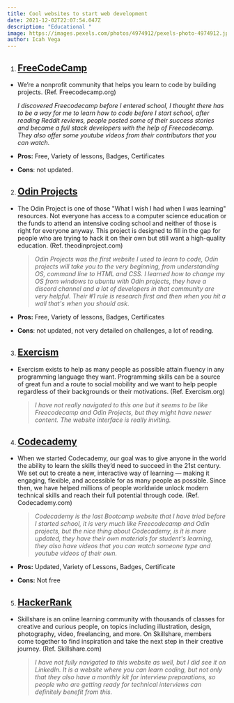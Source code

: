 ```yaml
---
title: Cool websites to start web development
date: 2021-12-02T22:07:54.047Z
description: "Educational "
image: https://images.pexels.com/photos/4974912/pexels-photo-4974912.jpeg?auto=compress&cs=tinysrgb&dpr=2&h=750&w=1260
author: Icah Vega
---
```

1. ## **[FreeCodeCamp](https://www.freecodecamp.org/)**

* We’re a nonprofit community that helps you learn to code by building projects. (Ref. Freecodecamp.org)

  *I discovered Freecodecamp before I entered school, I thought there has to be a way for me to learn how to code before I start school, after reading Reddit reviews, people posted some of their success stories and became a full stack developers with the help of Freecodecamp. They also offer some youtube videos from their contributors that you can watch.*
* **Pros:** Free, Variety of lessons, Badges, Certificates
* **Cons**: not updated.

2. ## **[Odin Projects](https://www.theodinproject.com/)**

* The Odin Project is one of those "What I wish I had when I was learning" resources. Not everyone has access to a computer science education or the funds to attend an intensive coding school and neither of those is right for everyone anyway. This project is designed to fill in the gap for people who are trying to hack it on their own but still want a high-quality education. (Ref. theodinproject.com)

  > *Odin Projects was the first website I used to learn to code, Odin projects will take you to the very beginning, from understanding OS, command line to HTML and CSS. I learned how to change my OS from windows to ubuntu with Odin projects, they have a discord channel and a lot of developers in that community are very helpful. Their #1 rule is research first and then when you hit a wall that's when you should ask*.
* **Pros:** Free, Variety of lessons, Badges, Certificates
* **Cons**: not updated, not very detailed on challenges, a lot of reading.

3. ## **[Exercism](https://exercism.org/tracks/javascript)**

* Exercism exists to help as many people as possible attain fluency in any programming language they want. Programming skills can be a source of great fun and a route to social mobility and we want to help people regardless of their backgrounds or their motivations. (Ref. Exercism.org)

  > *I have not really navigated to this one but it seems to be like Freecodecamp and Odin Projects, but they might have newer content. The website interface is really inviting.*

4. ## **[Codecademy](https://www.codecademy.com/)**

* When we started Codecademy, our goal was to give anyone in the world the ability to learn the skills they’d need to succeed in the 21st century. We set out to create a new, interactive way of learning — making it engaging, flexible, and accessible for as many people as possible. Since then, we have helped millions of people worldwide unlock modern technical skills and reach their full potential through code. (Ref. Codecademy.com)

  > *Codecademy is the last Bootcamp website that I have tried before I started school, it is very much like Freecodecamp and Odin projects, but the nice thing about Codecademy, is it is more updated, they have their own materials for student's learning, they also have videos that you can watch someone type and youtube videos of their own.*
* **Pros:** Updated, Variety of Lessons, Badges, Certificate
* **Cons:** Not free

5. ## **[HackerRank](https://www.hackerrank.com)**

* Skillshare is an online learning community with thousands of classes for creative and curious people, on topics including illustration, design, photography, video, freelancing, and more. On Skillshare, members come together to find inspiration and take the next step in their creative journey. (Ref. Skillshare.com)

  > *I have not fully navigated to this website as well, but I did see it on LinkedIn. It is a website where you can learn coding, but not only that they also have a monthly kit for interview preparations, so people who are getting ready for technical interviews can definitely benefit from this.*
